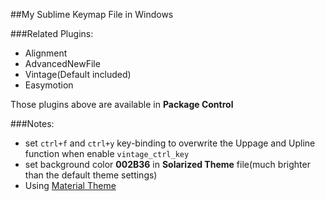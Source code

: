 ##My Sublime Keymap File in Windows

###Related Plugins:

* Alignment
* AdvancedNewFile
* Vintage(Default included)
* Easymotion

Those plugins above are available in **Package Control**

###Notes:
 * set `ctrl+f` and `ctrl+y` key-binding to overwrite the Uppage and Upline function when enable `vintage_ctrl_key`
 * set background color **002B36** in **Solarized Theme** file(much brighter than the default theme settings)
 * Using [Material Theme](https://github.com/equinusocio/material-theme)
